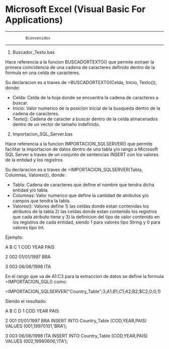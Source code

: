 # Microsoft Excel (Visual Basic For Applications)
 
*************************************
             Bienvenidos 
*************************************

1) Buscador_Texto.bas

 Hace referencia a la funcion BUSCADORTEXTO() que permite extraer la primera coincidencia de
una cadena de caracteres definido dentro de la formula en una celda de caracteres.

 Su declaracion es a traves de =BUSCADORTEXTO(Celda, Inicio, Texto()), donde:

- Celda: Celda de la hoja donde se encuentra la cadena de caracteres a buscar.
- Inicio: Valor numerico de la posicion inicial de la busqueda dentro de la cadena de caracteres.
- Texto(): Cadena de caracter a buscar dentro de la celda almacenados dentro de un vector de tamaño indefinido.


2) Importacion_SQL_Server.bas

 Hace referencia a la funcion IMPORTACION_SQLSERVER() que permite facilitar la importacion de datos dentro de
una tabla y/o rango a Microsoft SQL Server a traves de un conjunto de sentencias INSERT con los valores de
la entidad y los registros

 Su declaracion es a traves de =IMPORTACION_SQLSERVER(Tabla, Columnas, Valores()), donde:

- Tabla: Cadena de caracteres que define el nombre que tendra dicha entidad y/o tabla.
- Columnas: Valor numerico que define la cantidad de atributos y/o campos que tendra la tabla.
- Valores(): Valores define 1) las celdas donde estan contenidas los atributos de la tabla 2) las celdas donde
estan contenido los registros que cada atributo tiene y 3) la definicion del tipo de valor contenido en los registros
de cada entidad, siendo 1 para valores tipo String y 0 para valores tipo Int.

Ejemplo:

 A B C
1 COD YEAR PAIS 

2 002 01/01/1997 BRA

3 003 06/06/1998 ITA

En el rango que va de A1:C3 para la extraccion de datos se define la formula =IMPORTACION_SQL() como:

=IMPORTACION_SQLSERVER("Country_Table";3;$A$1;$B$1;$C$1;$A2;$B2;$C2;0;0;1)

Siendo el resultado:

 A B C D
1 COD YEAR PAIS  

2 001 01/01/1997 BRA INSERT INTO Country_Table (COD,YEAR,PAIS) VALUES (001,19970101,'BRA');

3 003 06/06/1998 ITA INSERT INTO Country_Table (COD,YEAR,PAIS) VALUES (002,19980606,'ITA');
